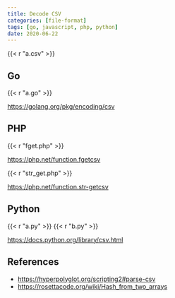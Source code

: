 ```yaml
---
title: Decode CSV
categories: [file-format]
tags: [go, javascript, php, python]
date: 2020-06-22
---
```


{{< r "a.csv" >}}

## Go

{{< r "a.go" >}}

<https://golang.org/pkg/encoding/csv>

## PHP

{{< r "fget.php" >}}

<https://php.net/function.fgetcsv>

{{< r "str_get.php" >}}

<https://php.net/function.str-getcsv>

## Python

{{< r "a.py" >}}
{{< r "b.py" >}}

<https://docs.python.org/library/csv.html>

## References

- <https://hyperpolyglot.org/scripting2#parse-csv>
- <https://rosettacode.org/wiki/Hash_from_two_arrays>
